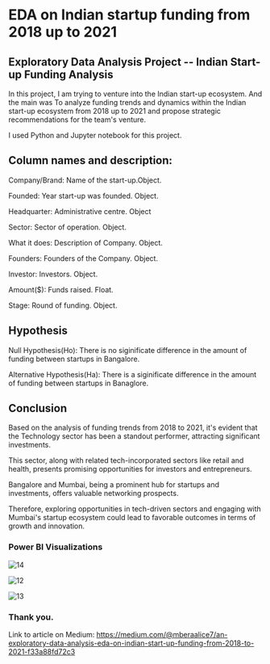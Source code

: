 # EDA on Indian startup funding from 2018 up to 2021
## Exploratory Data Analysis Project -- Indian Start-up Funding Analysis

In this project, I am trying to venture into the Indian start-up ecosystem. And the main was To analyze funding trends and dynamics within the Indian start-up ecosystem from 2018 up to 2021 and propose strategic recommendations for the team's venture.

I used Python and Jupyter notebook for this project.

## Column names and description:
Company/Brand: Name of the start-up.Object.

Founded: Year start-up was founded. Object.

Headquarter: Administrative centre. Object

Sector: Sector of operation. Object.

What it does: Description of Company. Object.

Founders: Founders of the Company. Object.

Investor: Investors. Object.

Amount($): Funds raised. Float.

Stage: Round of funding. Object.

## Hypothesis
Null Hypothesis(Ho): There is no siginificate difference in the amount of funding between startups in Bangalore.

Alternative Hypothesis(Ha): There is a siginificate difference in the amount of funding between startups in Banaglore.

## Conclusion 
Based on the analysis of funding trends from 2018 to 2021, it's evident that the Technology sector has been a standout performer, attracting significant investments.

This sector, along with related tech-incorporated sectors like retail and health, presents promising opportunities for investors and entrepreneurs. 

Bangalore and Mumbai, being a prominent hub for startups and investments, offers valuable networking prospects. 

Therefore, exploring opportunities in tech-driven sectors and engaging with Mumbai's startup ecosystem could lead to favorable outcomes in terms of growth and innovation.

### Power BI Visualizations

![14](https://github.com/alicembera/week-1-project/assets/160122113/6468a1b6-7cb1-427d-afbc-7ccba199b634)

![12](https://github.com/alicembera/week-1-project/assets/160122113/5bb519c0-38ff-4153-804b-768eb0207449)

![13](https://github.com/alicembera/week-1-project/assets/160122113/e33ec3da-97e7-4a26-8731-cb6df576687e)





### Thank you.


Link to article on Medium: https://medium.com/@mberaalice7/an-exploratory-data-analysis-eda-on-indian-start-up-funding-from-2018-to-2021-f33a88fd72c3








